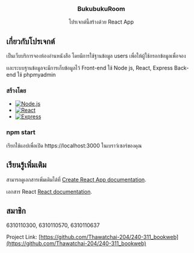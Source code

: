 <!-- PROJECT LOGO -->
<br />
<div align="center">
 
  <h3 align="center">BukubukuRoom</h3>

  <p align="center">
    โปรเจกต์นี้สร้างด้วย React App
    <br />
  </p>
</div>




<!-- ABOUT THE PROJECT -->
## เกี่ยวกับโปรเจกต์

เป็นเว็บบริการจองห้องอ่านหนังสือ โดยมีการใช้ฐานข้อมูล users เพื่อให้ผู้ใช้กรอกข้อมูลเพื่อจอง <p>เเละระบบฐานข้อมูลจะมีการเก็บข้อมูลไว้
Front-end ใช้ Node js, React, Express
Back-end ใช้ phpmyadmin



### สร้างโดย


* [![Node.js][Node.js]][Node-url]
* [![React][React.js]][React-url]
* [![Express][Express.js]][Express-url]



### npm start

เรียกใช้แอปเพื่อเปิด https://localhost:3000 ในเบราว์เซอร์ของคุณ

## เรียนรู้เพิ่มเติม

สามารถดูเอกสารเพิ่มเติมได้ที่ [Create React App documentation](https://facebook.github.io/create-react-app/docs/getting-started).

เอกสาร React [React documentation](https://reactjs.org/).


<!-- CONTACT -->
## สมาชิก

6310110300, 6310110570, 6310110637

Project Link: [https://github.com/Thawatchai-204/240-311_bookweb](https://github.com/Thawatchai-204/240-311_bookweb)



[product-screenshot]: images/screenshot.png
[Node.js]: https://img.shields.io/badge/Node.js-v.9.5.1-439950?style=for-the-badge&logo=Node.js
[Node-url]: https://nodejs.org/en
[React.js]: https://img.shields.io/badge/React-v.18-61DAFB?style=for-the-badge&logo=React
[React-url]: https://reactjs.org/
[Express.js]: https://img.shields.io/badge/ExpressVPN-v.4.17.3"-DA3940?style=for-the-badge&logo=ExpressVPN
[Express-url]: https://expressjs.com/


